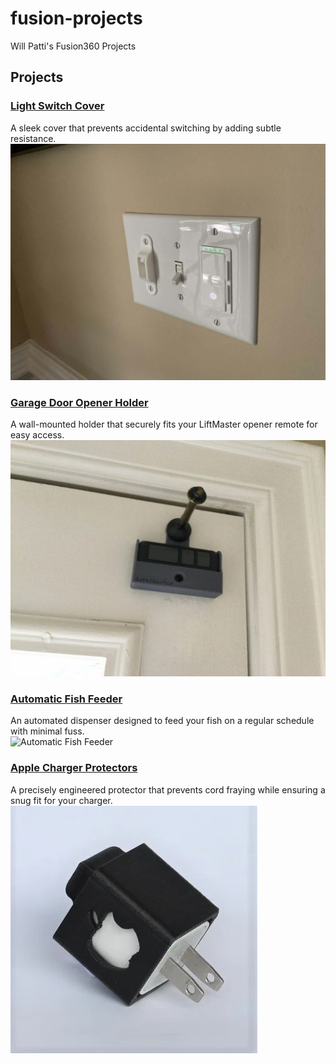 # fusion-projects

Will Patti's Fusion360 Projects

## Projects

### [Light Switch Cover](projects/light-switch-cover/README.md)
A sleek cover that prevents accidental switching by adding subtle resistance.  
![Light Switch Cover](projects/light-switch-cover/docs/cover-on-switch.jpg)

### [Garage Door Opener Holder](projects/garage-door-opener-holder/README.md)
A wall-mounted holder that securely fits your LiftMaster opener remote for easy access.  
![Garage Door Opener Holder](projects/garage-door-opener-holder/docs/holder-on-door.jpg)

### [Automatic Fish Feeder](projects/fish-feeder/README.md)
An automated dispenser designed to feed your fish on a regular schedule with minimal fuss.  
![Automatic Fish Feeder](projects/fish-feeder/docs/fish-feeder.jpg)

### [Apple Charger Protectors](projects/charger-protector/README.md)
A precisely engineered protector that prevents cord fraying while ensuring a snug fit for your charger.  
![Apple Charger Protectors](projects/charger-protector/docs/protector.jpg)
